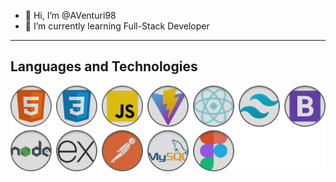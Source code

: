  - 👋 Hi, I’m @AVenturi98
 - 🌱 I’m currently learning Full-Stack Developer

*********
## Languages and Technologies
![javascript logo](logos.png)
<!---
AVenturi98/AVenturi98 is a ✨ special ✨ repository because its `README.md` (this file) appears on your GitHub profile.
You can click the Preview link to take a look at your changes.
--->
